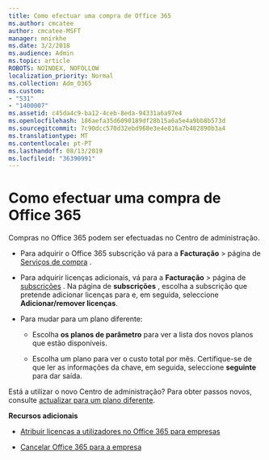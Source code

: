 ```yaml
---
title: Como efectuar uma compra de Office 365
ms.author: cmcatee
author: cmcatee-MSFT
manager: mnirkhe
ms.date: 3/2/2018
ms.audience: Admin
ms.topic: article
ROBOTS: NOINDEX, NOFOLLOW
localization_priority: Normal
ms.collection: Adm_O365
ms.custom:
- "531"
- "1400007"
ms.assetid: c45da4c9-ba12-4ceb-8eda-94331a6a97e4
ms.openlocfilehash: 186aefa35d6090189df28b15a6a5e4a9bb8b573d
ms.sourcegitcommit: 7c90dcc570d32ebd968e3e4e816a7b482890b3a4
ms.translationtype: MT
ms.contentlocale: pt-PT
ms.lasthandoff: 08/13/2019
ms.locfileid: "36390991"
---
```

# <a name="how-to-make-an-office-365-purchase"></a>Como efectuar uma compra de Office 365

Compras no Office 365 podem ser efectuadas no Centro de administração.
  
- Para adquirir o Office 365 subscrição vá para a **Facturação** \> página de [Serviços de compra](https://go.microsoft.com/fwlink/p/?linkid=868433) .

- Para adquirir licenças adicionais, vá para a **Facturação** \> página de [subscrições](https://go.microsoft.com/fwlink/p/?linkid=842054) . Na página de **subscrições** , escolha a subscrição que pretende adicionar licenças para e, em seguida, seleccione **Adicionar/remover licenças**.

- Para mudar para um plano diferente:

  - Escolha **os planos de parâmetro** para ver a lista dos novos planos que estão disponíveis.

  - Escolha um plano para ver o custo total por mês. Certifique-se de que ler as informações da chave, em seguida, seleccione **seguinte** para dar saída.

Está a utilizar o novo Centro de administração? Para obter passos novos, consulte [actualizar para um plano diferente](https://docs.microsoft.com/en-us/office365/admin/subscriptions-and-billing/upgrade-to-different-plan).
  
 **Recursos adicionais**
  
- [Atribuir licenças a utilizadores no Office 365 para empresas](https://docs.microsoft.com/en-us/office365/admin/subscriptions-and-billing/assign-licenses-to-users)

- [Cancelar Office 365 para a empresa](https://docs.microsoft.com/en-us/office365/admin/subscriptions-and-billing/cancel-your-subscription)